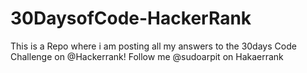 # 30DaysofCode-HackerRank
This is a Repo where i am posting all my answers to the 30days Code Challenge on @Hackerrank! Follow me @sudoarpit on Hakaerrank
